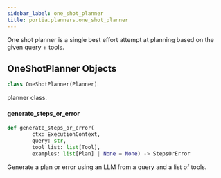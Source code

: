 ```yaml
---
sidebar_label: one_shot_planner
title: portia.planners.one_shot_planner
---
```


One shot planner is a single best effort attempt at planning based on the given query + tools.

## OneShotPlanner Objects

```python
class OneShotPlanner(Planner)
```

planner class.

#### generate\_steps\_or\_error

```python
def generate_steps_or_error(
        ctx: ExecutionContext,
        query: str,
        tool_list: list[Tool],
        examples: list[Plan] | None = None) -> StepsOrError
```

Generate a plan or error using an LLM from a query and a list of tools.

